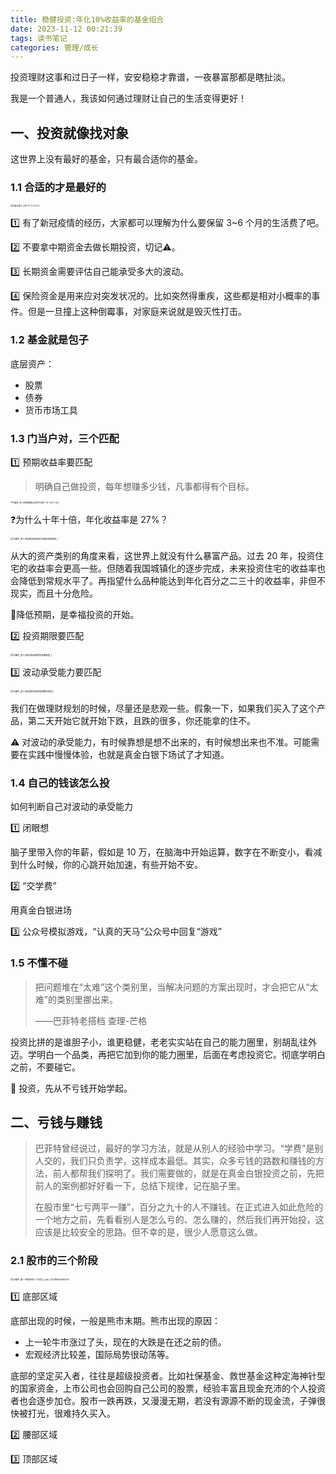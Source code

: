 ```yaml
---
title: 稳健投资:年化10%收益率的基金组合
date: 2023-11-12 00:21:39
tags: 读书笔记
categories: 管理/成长
---
```




投资理财这事和过日子一样，安安稳稳才靠谱，一夜暴富那都是瞎扯淡。

我是一个普通人，我该如何通过理财让自己的生活变得更好！



<!--more-->



## 一、投资就像找对象

这世界上没有最好的基金，只有最合适你的基金。



### 1.1 合适的才是最好的

<img src="http://img.boomclap.cn/uPic/202311/1699723784270fCdDfD.jpg" alt="扫描全能王 2023-11-12 01.27_1" style="zoom:22%;" />

1️⃣ 有了新冠疫情的经历，大家都可以理解为什么要保留 3~6 个月的生活费了吧。

2️⃣ 不要拿中期资金去做长期投资，切记⚠️。

3️⃣ 长期资金需要评估自己能承受多大的波动。

4️⃣ 保险资金是用来应对突发状况的。比如突然得重疾，这些都是相对小概率的事件。但是一旦撞上这种倒霉事，对家庭来说就是毁灭性打击。



### 1.2 基金就是包子

底层资产：

- 股票
- 债券
- 货币市场工具



### 1.3 门当户对，三个匹配

1️⃣ 预期收益率要匹配

> 明确自己做投资，每年想赚多少钱，凡事都得有个目标。

<img src="http://img.boomclap.cn/uPic/202311/1699726859442OJS1pJ.jpg" alt="扫描件_张三说那我降低点目标不追求一年一倍了十年_1" style="zoom:22%;" />

❓为什么十年十倍，年化收益率是 27%？



<img src="http://img.boomclap.cn/uPic/202311/1699727304562MBLiIE.jpg" alt="扫描件_表1-1各类投资品种的合理收益预期表_1" style="zoom:25%;" />

从大的资产类别的角度来看，这世界上就没有什么暴富产品。过去 20 年，投资住宅的收益率会更高一些。但随着我国城镇化的逐步完成，未来投资住宅的收益率也会降低到常规水平了。再指望什么品种能达到年化百分之二三十的收益率，非但不现实，而且十分危险。

💯降低预期，是幸福投资的开始。



2️⃣ 投资期限要匹配

<img src="http://img.boomclap.cn/uPic/202311/1699727918956OdE7M9.jpg" alt="扫描件_表1-2各投资品种的投资期限表_1" style="zoom:25%;" />

3️⃣ 波动承受能力要匹配

<img src="http://img.boomclap.cn/uPic/202311/169972806759664htOz.jpg" alt="扫描件_表1-3各类投资品种的预期风险表_1" style="zoom:25%;" />

我们在做理财规划的时候，尽量还是悲观一些。假象一下，如果我们买入了这个产品，第二天开始它就开始下跌，且跌的很多，你还能拿的住不。

⚠️ 对波动的承受能力，有时候靠想是想不出来的，有时候想出来也不准。可能需要在实践中慢慢体验，也就是真金白银下场试了才知道。



### 1.4 自己的钱该怎么投

如何判断自己对波动的承受能力

1️⃣ 闭眼想

脑子里带入你的年薪，假如是 10 万，在脑海中开始运算，数字在不断变小，看减到什么时候，你的心跳开始加速，有些开始不安。

2️⃣ “交学费”

用真金白银进场

3️⃣ 公众号模拟游戏，“认真的天马”公众号中回复“游戏”



### 1.5 不懂不碰

> 把问题堆在“太难”这个类别里，当解决问题的方案出现时，才会把它从“太难”的类别里挪出来。
>
> ——巴菲特老搭档 查理-芒格

投资比拼的是谁胆子小，谁更稳健，老老实实站在自己的能力圈里，别胡乱往外迈。学明白一个品类，再把它加到你的能力圈里，后面在考虑投资它。彻底学明白之前，不要碰它。

💯 投资，先从不亏钱开始学起。





## 二、亏钱与赚钱

> 巴菲特曾经说过，最好的学习方法，就是从别人的经验中学习。“学费”是别人交的，我们只负责学，这样成本最低。其实，众多亏钱的路数和赚钱的方法，前人都帮我们探明了。我们需要做的，就是在真金白银投资之前，先把前人的案例都好好看一下，总结下规律，记在脑子里。
>
> 在股市里“七亏两平一赚”，百分之九十的人不赚钱。在正式进入如此危险的一个地方之前，先看看别人是怎么亏的、怎么赚的，然后我们再开始投，这应该是比较安全的思路。但不幸的是，很少人愿意这么做。



### 2.1 股市的三个阶段

<img src="http://img.boomclap.cn/uPic/202311/16997304175681sfS8u.jpg" alt="扫描件_第一节股市的三个阶段_1_edit_712288561646250" style="zoom:25%;" />

1️⃣ 底部区域

底部出现的时候，一般是熊市末期。熊市出现的原因：

- 上一轮牛市涨过了头，现在的大跌是在还之前的债。
- 宏观经济比较差，国际局势很动荡等。

底部的坚定买入者，往往是超级投资者。比如社保基金、救世基金这种定海神针型的国家资金，上市公司也会回购自己公司的股票，经验丰富且现金充沛的个人投资者也会逐步加仓。股市一跌再跌，又漫漫无期，若没有源源不断的现金流，子弹很快被打光，很难持久买入。

2️⃣ 腰部区域

3️⃣ 顶部区域
